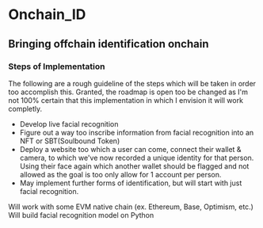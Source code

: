 # Onchain_ID

## Bringing offchain identification onchain

### Steps of Implementation
The following are a rough guideline of the steps which will be taken in order too accomplish this. Granted, the roadmap is open too be changed as I'm not 100% certain that this implementation in which I envision it will work completly.

- Develop live facial recognition
- Figure out a way too inscribe information from facial recognition into an NFT or SBT(Soulbound Token)
- Deploy a website too which a user can come, connect their wallet & camera, to which we've now recorded a unique identity for that person. Using their face again which another wallet should be flagged and not allowed as the goal is too only allow for 1 account per person.
- May implement further forms of identification, but will start with just facial recognition.

Will work with some EVM native chain (ex. Ethereum, Base, Optimism, etc.) 
Will build facial recognition model on Python